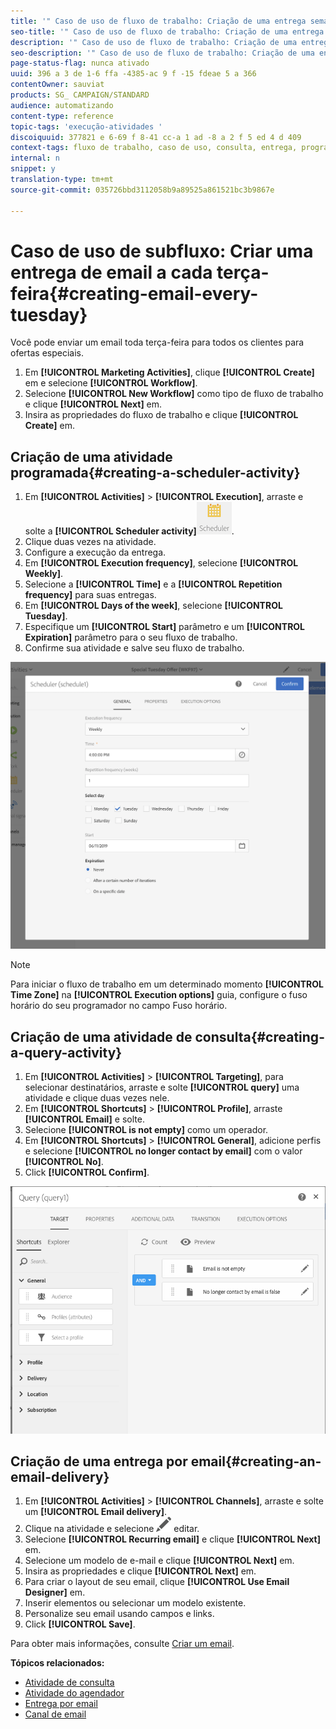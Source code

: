 ```yaml
---
title: '" Caso de uso de fluxo de trabalho: Criação de uma entrega semanal "'
seo-title: '" Caso de uso de fluxo de trabalho: Criação de uma entrega semanal "'
description: '" Caso de uso de fluxo de trabalho: Criação de uma entrega semanal "'
seo-description: '" Caso de uso de fluxo de trabalho: Criação de uma entrega semanal "'
page-status-flag: nunca ativado
uuid: 396 a 3 de 1-6 ffa -4385-ac 9 f -15 fdeae 5 a 366
contentOwner: sauviat
products: SG_ CAMPAIGN/STANDARD
audience: automatizando
content-type: reference
topic-tags: 'execução-atividades '
discoiquuid: 377821 e 6-69 f 8-41 cc-a 1 ad -8 a 2 f 5 ed 4 d 409
context-tags: fluxo de trabalho, caso de uso, consulta, entrega, programador
internal: n
snippet: y
translation-type: tm+mt
source-git-commit: 035726bbd3112058b9a89525a861521bc3b9867e

---
```



# Caso de uso de subfluxo: Criar uma entrega de email a cada terça-feira{#creating-email-every-tuesday}

Você pode enviar um email toda terça-feira para todos os clientes para ofertas especiais.

1. Em **[!UICONTROL Marketing Activities]**, clique **[!UICONTROL Create]** em e selecione **[!UICONTROL Workflow]**.
1. Selecione **[!UICONTROL New Workflow]** como tipo de fluxo de trabalho e clique **[!UICONTROL Next]** em.
1. Insira as propriedades do fluxo de trabalho e clique **[!UICONTROL Create]** em.

## Criação de uma atividade programada{#creating-a-scheduler-activity}

1. Em **[!UICONTROL Activities]** &gt; **[!UICONTROL Execution]**, arraste e solte a **[!UICONTROL Scheduler activity]**![](assets/scheduler_icon.png).
1. Clique duas vezes na atividade.
1. Configure a execução da entrega.
1. Em **[!UICONTROL Execution frequency]**, selecione **[!UICONTROL Weekly]**.
1. Selecione a **[!UICONTROL Time]** e a **[!UICONTROL Repetition frequency]** para suas entregas.
1. Em **[!UICONTROL Days of the week]**, selecione **[!UICONTROL Tuesday]**.
1. Especifique um **[!UICONTROL Start]** parâmetro e um **[!UICONTROL Expiration]** parâmetro para o seu fluxo de trabalho.
1. Confirme sua atividade e salve seu fluxo de trabalho.

![](assets/scheduler_properties.png)

>[!NOTE]
>
>Para iniciar o fluxo de trabalho em um determinado momento **[!UICONTROL Time Zone]** na **[!UICONTROL Execution options]** guia, configure o fuso horário do seu programador no campo Fuso horário.

## Criação de uma atividade de consulta{#creating-a-query-activity}

1. Em **[!UICONTROL Activities]** &gt; **[!UICONTROL Targeting]**, para selecionar destinatários, arraste e solte **[!UICONTROL query]** uma atividade e clique duas vezes nele.
1. Em **[!UICONTROL Shortcuts]** &gt; **[!UICONTROL Profile]**, arraste **[!UICONTROL Email]** e solte.
1. Selecione **[!UICONTROL is not empty]** como um operador.
1. Em **[!UICONTROL Shortcuts]** &gt; **[!UICONTROL General]**, adicione perfis e selecione **[!UICONTROL no longer contact by email]** com o valor **[!UICONTROL No]**.
1. Click **[!UICONTROL Confirm]**.

![](assets/wf-complement-query.png)

## Criação de uma entrega por email{#creating-an-email-delivery}

1. Em **[!UICONTROL Activities]** &gt; **[!UICONTROL Channels]**, arraste e solte um **[!UICONTROL Email delivery]**.
1. Clique na atividade e selecione ![](assets/edit_darkgrey-24px.png) editar.
1. Selecione **[!UICONTROL Recurring email]** e clique **[!UICONTROL Next]** em.
1. Selecione um modelo de e-mail e clique **[!UICONTROL Next]** em.
1. Insira as propriedades e clique **[!UICONTROL Next]** em.
1. Para criar o layout de seu email, clique **[!UICONTROL Use Email Designer]** em.
1. Inserir elementos ou selecionar um modelo existente.
1. Personalize seu email usando campos e links.
1. Click **[!UICONTROL Save]**.

Para obter mais informações, consulte [Criar um email](../../designing/using/about-email-content-design.md#designing-an-email-content-from-scratch).

**Tópicos relacionados:**

* [Atividade de consulta](../..//automating/using/query.md)
* [Atividade do agendador](../..//automating/using/scheduler.md)
* [Entrega por email](../..//automating/using/email-delivery.md)
* [Canal de email](../..//channels/using/creating-an-email.md)

